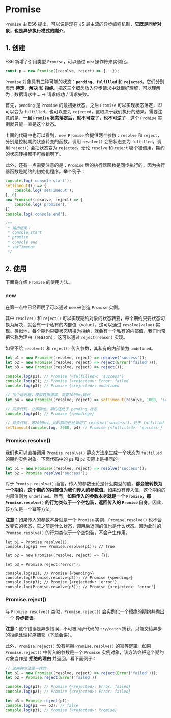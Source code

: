 # Promise
`Promise` 由 ES6 提出，可以说是现在 JS 最主流的异步编程机制，**它既是同步对象，也是异步执行模式的媒介**。

## 1. 创建

ES6 新增了引用类型 `Promise`，可以通过 `new` 操作符来实例化。
```js
const p = new Promise((resolve, reject) => {...});
```

`Promise` 对象具有三种可能的状态：**`pending`**、**`fulfilled`** 和 **`rejected`**，它们分别表示 **待定**、**解决** 和 **拒绝**。把这三个概念放入异步请求中就很好理解，可以理解为：数据请求中... -> 请求成功 / 请求失败。

首先，`pending` 是 `Promise` 的最初始状态，之后 `Promise` 可以实现状态落定，即可以变为 `fulfilled`，也可以变为 `rejected`，这取决于我们执行的结果。需要注意的是，**一旦 `Promise` 状态落定后，就不可变了，也不可逆了**，这个 `Promise` 实例就只能一直是这个状态。

上面的代码中也可以看到，`new Promise` 会提供两个参数：`resolve` 和 `reject`，分别是控制期约状态转变的函数。调用 `resolve()` 会把状态变为 `fulfilled`，调用 `reject()` 会把状态变为 `rejected`。无论 `resolve` 和 `reject` 哪个被调用，期约的状态转换都不可撤销啊了。

此外，还有一点需要注意的是：`Promise` 后的执行器函数是同步执行的，因为执行器函数是期约的初始化程序。举个例子：
```js
console.log('console start');
setTimeout(() => {
    console.log('setTimeout');
}, 0)
new Promise((resolve, reject) => {
    console.log('promise');
})
console.log('console end');

/**
 * 输出结果：
 * console start
 * promise
 * console end
 * setTimeout
 */
```

## 2. 使用
下面将介绍 `Promise` 的使用方法。
### new
在第一点中已经声明了可以通过 `new` 来创造 `Promise` 实例。

其中 `resolve()` 和 `reject()` 可以实现期约对象的状态转变，每个期约只要状态切换为解决，就会有一个私有的内部值（value），这可以通过 `resolve(value)` 实现。类似地，每个期约只要状态切换为拒绝，就会有一个私有的内部值，我们也常把它称为理由（reason），这可以通过 `reject(reason)` 实现。

如果不给 `resolve()` 和 `reject()` 传入参数，其私有的内部值为 `undefined`。

```js
let p1 = new Promise((resolve, reject) => resolve('success'));
let p2 = new Promise((resolve, reject) => reject(Error('failed')));
let p3 = new Promise((resolve, reject) => reject());

console.log(p1); // Promise {<fulfilled>: 'success'}
console.log(p2); // Promise {<rejected>: Error: failed
console.log(p3); // Promise {<rejected>: undefined

// 加个延迟器，模拟数据请求，需要1000ms延迟
let p4 = new Promise((resolve, reject) => setTimeout(resolve, 1000, 'success'));

// 同步代码，立即输出。期约还处于 pending 状态
console.log(p4); // Promise {<pending>}

// 异步代码，等2000ms。此时期约已经调用了 resolve('success')，处于 fulfilled 状态
setTimeout(console.log, 2000, p4) // Promise {<fulfilled>: 'success'}
```

### Promise.resolve()
我们也可以直接调用 `Promise.resolve()` 静态方法来生成一个状态为 `fulfilled` 的期约实例对象。下面代码中的 `p1` 和 `p2` 实际上是相同的。  

```js
let p1 = new Promise((resolve, reject) => resolve('success'));
let p2 = Promise.resolve('success');
```

对于 `Promise.resolve()` 而言，传入的参数无论是什么类型的值，**都会被转换为一个期约，这个期约的内部值为我们传入的参数值**。如果没有传入值，这个期约的内部值则为 `undefined`。然而，**如果传入的参数本身就是一个 `Promise`，那 `Promise.resolve()` 的行为类似于一个空包装，返回传入的 `Promise` 自身**。因此，该方法是一个幂等方法。

**注意**：如果传入的参数本身就是一个 `Promise` 实例，`Promise.resolve()` 也不会改变它的状态，它之前是什么状态，调用后返回的值也是什么状态。因为此时的 `Promise.resolve()` 的行为类似于一个空包装，不会产生作用。

```JS
let p1 = Promise.resolve(1);
console.log(p1 === Promise.resolve(p1)); // true

let p2 = new Promise((resolve, reject) => {});

let p3 = Promise.reject('error');

console.log(p2); // Promise {<pending>}
console.log(Promise.resolve(p2)); // Promise {<pending>}
console.log(p3); // Promise {<rejected>: 'error'}
console.log(Promise.resolve(p3)); // Promise {<rejected>: 'error'}
```

### Promise.reject()
与 `Promise.resolve()` 类似，`Promise.reject()` 会实例化一个拒绝的期约并抛出一个 **异步错误**。

**注意**：这个错误是异步错误，不可被同步代码的 `try/catch` 捕获，只能交给异步的拒绝处理程序捕获（下章会讲）。

此外，`Promise.reject()` 没有照搬 `Promise.resolve()` 的幂等逻辑。如果 `Promise.reject()` 中传入的参数是一个 `Promise` 实例对象，该方法会把这个期约对象当作是 **拒绝的理由** 并返回。看下面例子：

```js
// 这两种方法是一样的
let p1 = new Promise((resolve, reject) => reject(Error('failed')));
let p2 = Promise.reject(Error('failed'))

console.log(p1); // Promise {<rejected>: Error: failed}
console.log(p2); // Promise {<rejected>: Error: failed}

let p3 = Promise.reject(p1);
console.log(p1 === p3); // false
console.log(p3); // Promise {<rejected>: Promise}
```


